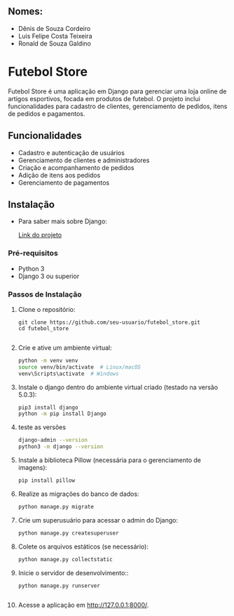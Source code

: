 ## Nomes: 
- Dênis de Souza Cordeiro
- Luis Felipe Costa Teixeira
- Ronald de Souza Galdino

# **Futebol Store**

Futebol Store é uma aplicação em Django para gerenciar uma loja online de artigos esportivos, focada em produtos de futebol. O projeto inclui funcionalidades para cadastro de clientes, gerenciamento de pedidos, itens de pedidos e pagamentos. 

## Funcionalidades

- Cadastro e autenticação de usuários
- Gerenciamento de clientes e administradores
- Criação e acompanhamento de pedidos
- Adição de itens aos pedidos
- Gerenciamento de pagamentos

## Instalação

- Para saber mais sobre Django:

   [Link do projeto](https://github.com/ufla-prog-web/aula-django-03)

### Pré-requisitos

- Python 3
- Django 3 ou superior

### Passos de Instalação

1. Clone o repositório:   
   
     ```
   git clone https://github.com/seu-usuario/futebol_store.git
   cd futebol_store


2. Crie e ative um ambiente virtual:

   ```bash
   python -m venv venv
   source venv/bin/activate  # Linux/macOS
   venv\Scripts\activate  # Windows

3. Instale o django dentro do ambiente virtual criado (testado na versão 5.0.3):

    ```bash
    pip3 install django
    python -m pip install Django
   
4. teste as versões

    ```bash
   django-admin --version
   python3 -m django --version

5. Instale a biblioteca Pillow (necessária para o gerenciamento de imagens):
   
   ```bash
   pip install pillow

6. Realize as migrações do banco de dados:
   
   ```bash
   python manage.py migrate

7. Crie um superusuário para acessar o admin do Django:
   
   ```bash
   python manage.py createsuperuser

8. Colete os arquivos estáticos (se necessário):
    
   ```bash
   python manage.py collectstatic

9. Inicie o servidor de desenvolvimento::

   ```bash
   python manage.py runserver



10. Acesse a aplicação em http://127.0.0.1:8000/.

